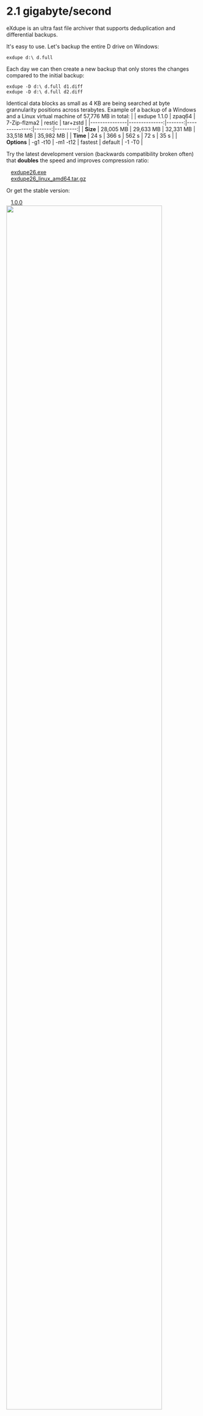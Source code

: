 # 2.1 gigabyte/second
eXdupe is an ultra fast file archiver that supports deduplication and differential backups.

It's easy to use. Let's backup the entire D drive on Windows:

`exdupe d:\ d.full`

Each day we can then create a new backup that only stores the changes compared to the initial backup:

`exdupe -D d:\ d.full d1.diff`<br>
`exdupe -D d:\ d.full d2.diff`<br>

Identical data blocks as small as 4 KB are being searched at byte grannularity positions across terabytes. Example of a backup of a Windows and a Linux virtual machine of 57,776 MB in total:
|               | exdupe 1.1.0 | zpaq64 | 7-Zip-flzma2 | restic | tar+zstd |
|---------------|--------------:|-------:|--------------:|-------:|---------:|
| **Size**          |     28,005 MB | 29,633 MB |     32,331 MB | 33,518 MB | 35,982 MB |
| **Time**          |          24 s |    366 s |         562 s |     72 s |     35 s |
| **Options**       |       -g1 -t10 | -m1 -t12 |       fastest | default |    -1 -T0 |

Try the latest development version (backwards compatibility broken often) that **doubles** the speed and improves compression ratio:

&nbsp;&nbsp;&nbsp;[exdupe26.exe](https://github.com/rrrlasse/exdupe/raw/stuff/beta/exdupe27.exe)
<br>&nbsp;&nbsp;&nbsp;[exdupe26_linux_amd64.tar.gz](https://github.com/rrrlasse/eXdupe/raw/stuff/beta/exdupe27_linux_amd64.tar.gz)

Or get the stable version:

&nbsp;&nbsp;&nbsp;[1.0.0](https://github.com/rrrlasse/eXdupe/releases/tag/v1.0.0)
<br><img src="https://github.com/rrrlasse/exdupe/blob/stuff/cmd.webp" width="90%">
